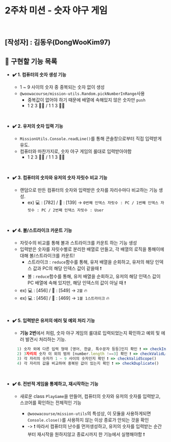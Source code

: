 # 2주차 미션 - 숫자 야구 게임

<br>

## [작성자] : 김동우(DongWooKim97)

## 📝 구현할 기능 목록

- **✔️ 1. 컴퓨터의 숫자 생성 기능**

  - 1 ~ 9 사이의 숫자 중 중복되는 숫자 없이 생성
  - `@woowacourse/mission-utils.Random.pickNumberInRange`사용
    - 중복값이 없어야 하기 때문에 배열에 속해있지 않은 숫자만 `push`
    - 1 2 3 🙆‍♂️ / 1 1 3 🙅‍♂️

<br>

- **✔️ 2. 유저의 숫자 입력 기능**

  - `MissionUtils.Console.readLine()`를 통해 콘솔창으로부터 직접 입력받게 유도.
  - 컴퓨터와 마찬가지로, 숫자 야구 게임의 룰대로 입력받아야함
    - 1 2 3 🙆‍♂️ / 1 1 3 🙅‍♂️

<br>

- **✔️ 3. 컴퓨터의 숫자와 유저의 숫자 자릿수 비교 기능**

  - 랜덤으로 만든 컴퓨터의 숫자와 입력받은 숫자를 자리수마다 비교하는 기능 생성.
    - ex) 💻 : [782] / 👩 : [139] -> `0번째 인덱스 자릿수 : PC / 1번째 인덱스 자릿수 : PC / 2번째 인덱스 자릿수 : User`

<br>

- **✔️ 4. 볼/스트라이크 카운트 기능**

  - 자릿수의 비교를 통해 볼과 스트라이크를 카운트 하는 기능 생성
  - 입력받은 숫자를 자릿수별로 분리한 배열로 만들고, 각 배열의 로직을 통해이에 대해 볼/스트라이크를 카운트!
    - 스트라이크 : `reduce`함수를 통해, 유저 배열을 순회하고, 유저의 해당 인덱스 값과 PC의 해당 인덱스 값이 같을때 ❗️
    - 볼 : `reduce`함수를 통해, 유저 배열을 순회하고, 유저의 해당 인덱스 값이 PC 배열에 속해 있지만, 해당 인덱스의 값이 아닐 때 ❗️
  - ex) 💻 : [456] / 👩 : [549] -> `2볼` 🔥
  - ex) 💻 : [456] / 👩 : [469] -> `1볼 1스트라이크` 🔥

<br>

- **✔️ 5. 입력받은 유저의 에러 및 예외 처리 기능**

  - **기능 2번**에서 처럼, 숫자 야구 게임의 룰대로 입력되었는지 확인하고 예외 및 에러 발견시 처리하는 기능.

  ```javascript
    1) 숫자 외에 다른 입력 형태 [영어, 한글, 특수문자 등등]인지 확인 ❗️ => checkInputType()
    2) 3자리의 숫자 이 외의 범위 [number.length !==3] 확인 ❗️ => checkValidLength()
    3) 각 자리의 숫자가 1 ~ 9 사이의 숫자인지 확인 ❗️ => checkValidScope()
    4) 각 자리의 값을 비교하여 중복된 값이 있는지 확인 ❗️ => checkDuplicate()
  ```

<br>

- **✔️ 6. 전반적 게임을 통제하고, 재시작하는 기능**

  - 새로운 class `PlayGame`을 만들어, 컴퓨터의 숫자와 유저의 숫자를 입력받고, 스코어를 확인하는 전체적인 기능

    - `@woowacourse/mission-utils`의 특성상, 이 모듈을 사용하게되면 `Console.close()`를 사용하지 않는 이상 종료가 안되는 것을 확인
    - -> ❗️ 따라서 컴퓨터의 난수를 먼저생성하고, 유저의 숫자를 입력받는 순간부터 재시작을 원하지않고 종료시까지 한 기능에서 실행해야함 ❗️
